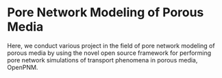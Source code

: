 # Pore Network Modeling of Porous Media
Here, we conduct various project in the field of pore network modeling of  porous media by using the novel open source framework for performing pore network simulations of transport phenomena in porous media, OpenPNM.
